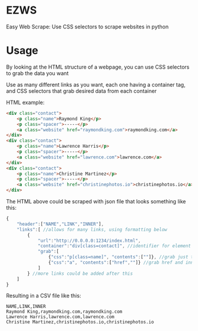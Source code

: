 # EZWS
Easy Web Scrape: Use CSS selectors to scrape websites in python

# Usage

By looking at the HTML structure of a webpage, you can use CSS selectors to grab the data you want

Use as many different links as you want, each one having a container tag, and CSS selectors that grab desired data from each container

HTML example:

```html
<div class="contact">
	<p class="name">Raymond King</p>
	<p class="spacer">-----</p>
	<a class="website" href="raymondking.com">raymondking.com</a>
</div>
<div class="contact">
	<p class="name">Lawrence Harris</p>
	<p class="spacer">-----</p>
	<a class="website" href="lawrence.com">lawrence.com</a>
</div>
<div class="contact">
	<p class="name">Christine Martinez</p>
	<p class="spacer">-----</p>
	<a class="website" href="christinephotos.io">christinephotos.io</a>
</div>
```

The HTML above could be scraped with json file that looks something like this:

```javascript
{
    "header":["NAME","LINK","INNER"],
	"links":[ //allows for many links, using formatting below
		{
			"url":"http://0.0.0.0:1234/index.html",
			"container":"div[class=contact]", //identifier for element holding desired content
			"grab":[
				{"css":"p[class=name]", "contents":[""]}, //grab just the innertext ("")
				{"css":"a", "contents":["href",""]} //grab href and innertext
			]
		} //more links could be added after this
	]
}
```

Resulting in a CSV file like this:

```
NAME,LINK,INNER
Raymond King,raymondking.com,raymondking.com
Lawrence Harris,lawrence.com,lawrence.com
Christine Martinez,christinephotos.io,christinephotos.io
```